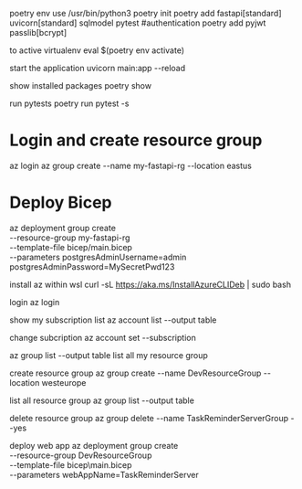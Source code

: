 
poetry env use /usr/bin/python3
poetry init
poetry add fastapi[standard] uvicorn[standard] sqlmodel pytest
#authentication
poetry add pyjwt passlib[bcrypt]

to active virtualenv
    eval $(poetry env activate)    

start the application
    uvicorn main:app --reload

show installed packages
    poetry show 

run pytests
    poetry run pytest -s


# Login and create resource group
az login
az group create --name my-fastapi-rg --location eastus

# Deploy Bicep
az deployment group create \
  --resource-group my-fastapi-rg \
  --template-file bicep/main.bicep \
  --parameters postgresAdminUsername=admin postgresAdminPassword=MySecretPwd123

install az within wsl
    curl -sL https://aka.ms/InstallAzureCLIDeb | sudo bash

login
    az login

show my subscription list 
    az account list --output table

change subcription
    az account set --subscription <subscription id>

az group list --output table
    list all my resource group

create resource group
    az group create --name DevResourceGroup --location westeurope

list all resource group
    az group list --output table

delete resource group
    az group delete --name TaskReminderServerGroup --yes

deploy web app
    az deployment group create \
    --resource-group DevResourceGroup \
    --template-file bicep\\main.bicep \
    --parameters webAppName=TaskReminderServer


